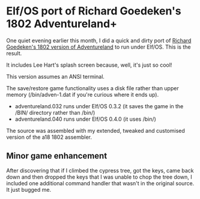 # Elf/OS port of Richard Goedeken's 1802 Adventureland+

One quiet evening earlier this month, I did a quick and dirty port of
[Richard Goedeken's 1802 version of 
Adventureland](https://github.com/richard42/1802-adventureland-plus)
to run under Elf/OS. This is the result.

It includes Lee Hart's splash screen because, well, it's just so cool!

This version assumes an ANSI terminal.

The save/restore game functionality uses a disk file rather than upper
memory (/bin/adven-1.dat if you're curious where it ends up).


- adventureland.032 runs under Elf/OS 0.3.2 (it saves the game in the
  /BIN/ directory rather than /bin/)
- adventureland.040 runs under Elf/OS 0.4.0 (it uses /bin/)

The source was assembled with my extended, tweaked and customised
version of the a18 1802 assembler.

## Minor game enhancement

After discovering that if I climbed the cypress tree, got the keys,
came back down and then dropped the keys that I was unable to chop the
tree down, I included one additional command handler that wasn't in the
original source. It just bugged me.


